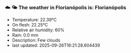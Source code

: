 ### ☁️ 🌤️  The weather in Florianópolis is: Florianópolis

- Temperature: 22.39°C
- On flesh: 22.25°C
- Relative air humidity: 60%
- Rain: 0.0 mm
- Description: Few clouds
- last updated: 2025-09-26T16:21:28.604439
